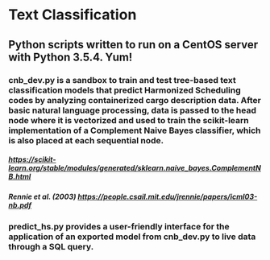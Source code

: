 # Text Classification
## Python scripts written to run on a CentOS server with Python 3.5.4. Yum!
### cnb_dev.py is a sandbox to train and test tree-based text classification models that predict Harmonized Scheduling codes by analyzing containerized cargo description data. After basic natural language processing, data is passed to the head node where it is vectorized and used to train the scikit-learn implementation of a Complement Naive Bayes classifier, which is also placed at each sequential node.
##### *https://scikit-learn.org/stable/modules/generated/sklearn.naive_bayes.ComplementNB.html*
##### *Rennie et al. (2003) https://people.csail.mit.edu/jrennie/papers/icml03-nb.pdf*
### predict_hs.py provides a user-friendly interface for the application of an exported model from cnb_dev.py to live data through a SQL query.
